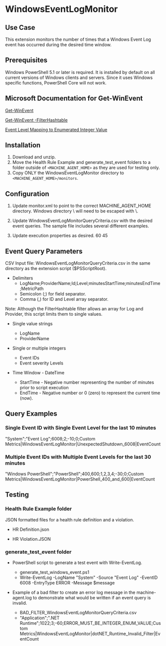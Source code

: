 # WindowsEventLogMonitor #

## Use Case ##

This extension monitors the number of times that a Windows Event Log event has occurred during the desired time window.

## Prerequisites ##

Windows PowerShell 5.1 or later is required. It is installed by default on all current versions of Windows clients and servers.
Since it uses Windows specific functions, PowerShell Core will not work.

## Microsoft Documentation for Get-WinEvent ##

<a href="https://learn.microsoft.com/en-us/powershell/module/microsoft.powershell.diagnostics/get-winevent?view=powershell-5.1">Get-WinEvent</a>

<a href="https://learn.microsoft.com/en-us/powershell/scripting/samples/creating-get-winevent-queries-with-filterhashtable?view=powershell-5.1">Get-WinEvent -FilterHashtable</a>

<a href="https://learn.microsoft.com/en-us/dotnet/api/system.diagnostics.eventing.reader.standardeventlevel?view=dotnet-plat-ext-8.0">Event Level Mapping to Enumerated Integer Value</a>

## Installation ##

1. Download and unzip.
2. Move the Health Rule Example and generate_test_event folders to a folder outside of `<MACHINE_AGENT_HOME>` as they are used for testing only.
3. Copy ONLY the WindowsEventLogMonitor directory to `<MACHINE_AGENT_HOME>/monitors`.

## Configuration ##

1. Update monitor.xml to point to the correct MACHINE_AGENT_HOME directory. Windows directory \ will need to be escaped with \\.

<argument name="file_path" default-value="`<MACHINE_AGENT_HOME>\\monitors\\WindowsEventLogMonitor\\WindowsEventLogMonitor.ps1"></argument>

2. Update WindowsEventLogMonitorQueryCriteria.csv with the desired event queries. The sample file includes several different examples.

3. Update execution properties as desired.
<execution-frequency-in-seconds>60</execution-frequency-in-seconds>
<execution-timeout-in-secs>45</execution-timeout-in-secs> 

## Event Query Parameters ##

CSV Input file: WindowsEventLogMonitorQueryCriteria.csv in the same directory as the extension script ($PSScriptRoot).

- Delimiters
	* LogName;ProviderName;Id;Level;minutesStartTime;minutesEndTime;MetricPath
	* Semicolon (;) for field separator.
	* Comma (,) for ID and Level array separator.

Note: Although the FilterHashtable filter allows an array for Log and Provider, this script limits them to single values.

- Single value strings
	* LogName
	* ProviderName

- Single or multiple integers
	* Event IDs
	* Event severity Levels
	
- Time Window - DateTime
	* StartTime - Negative number representing the number of minutes prior to script execution
	* EndTime - Negative number or 0 (zero) to represent the current time (now).


## Query Examples ##

### Single Event ID with Single Event Level for the last 10 minutes ###
"System";"Event Log";6008;2;-10;0;Custom Metrics|WindowsEventLogMonitor|UnexpectedShutdown_6008|EventCount

### Multiple Event IDs with Multiple Event Levels for the last 30 minutes ###
"Windows PowerShell";"PowerShell";400,600;1,2,3,4;-30;0;Custom Metrics|WindowsEventLogMonitor|PowerShell_400_and_600|EventCount

## Testing ##

### Health Rule Example folder ###
JSON formatted files for a health rule definition and a violation.

- HR Definition.json

- HR Violation.JSON


### generate_test_event folder ###

- PowerShell script to generate a test event with Write-EventLog.
	* generate_test_windows_event.ps1
	* Write-EventLog -LogName "System" -Source "Event Log" -EventID 6008 -EntryType ERROR -Message $message

- Example of a bad filter to create an error log message in the machine-agent.log to demonstrate what would be written if an event query is invalid.
	* BAD_FILTER_WindowsEventLogMonitorQueryCriteria.csv
	* "Application";".NET Runtime";1022;3;-60;ERROR_MUST_BE_INTEGER_ENUM_VALUE;Custom Metrics|WindowsEventLogMonitor|dotNET_Runtime_Invalid_Filter|EventCount


